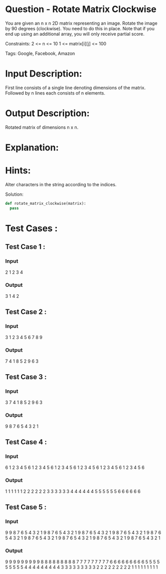 # Question - Rotate Matrix Clockwise
You are given an n x n 2D matrix representing an image. Rotate the image by 90 degrees (clockwise). 
You need to do this in place. Note that if you end up using an additional array, you will only receive partial score.

Constraints:
2 <= n <= 10
1 <= matrix[i][j] <= 100

Tags:
Google, Facebook, Amazon

# Input Description:
First line consists of a single line denoting dimensions of the matrix.
Followed by n lines each consists of n elements.

# Output Description:
Rotated matrix of dimensions n x n.

# Explanation:


# Hints:
Alter characters in the string according to the indices.

Solution:

```python
def rotate_matrix_clockwise(matrix):
  pass

```

# Test Cases :
## Test Case 1 :
### Input
2
1 2
3 4
### Output
3 1
4 2

## Test Case 2 :
### Input
3
1 2 3
4 5 6
7 8 9
### Output
7 4 1
8 5 2
9 6 3


## Test Case 3 :
### Input
3
7 4 1
8 5 2
9 6 3
### Output
9 8 7
6 5 4
3 2 1


## Test Case 4 :
### Input
6
1 2 3 4 5 6
1 2 3 4 5 6
1 2 3 4 5 6
1 2 3 4 5 6
1 2 3 4 5 6
1 2 3 4 5 6
### Output
1 1 1 1 1 1
2 2 2 2 2 2
3 3 3 3 3 3
4 4 4 4 4 4
5 5 5 5 5 5
6 6 6 6 6 6


## Test Case 5 :
### Input
9
9 8 7 6 5 4 3 2 1
9 8 7 6 5 4 3 2 1
9 8 7 6 5 4 3 2 1
9 8 7 6 5 4 3 2 1
9 8 7 6 5 4 3 2 1
9 8 7 6 5 4 3 2 1
9 8 7 6 5 4 3 2 1
9 8 7 6 5 4 3 2 1
9 8 7 6 5 4 3 2 1
### Output
9 9 9 9 9 9 9 9 9
8 8 8 8 8 8 8 8 8
7 7 7 7 7 7 7 7 7
6 6 6 6 6 6 6 6 6
5 5 5 5 5 5 5 5 5
4 4 4 4 4 4 4 4 4
3 3 3 3 3 3 3 3 3
2 2 2 2 2 2 2 2 2
1 1 1 1 1 1 1 1 1
